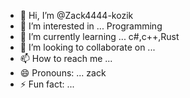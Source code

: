 - 👋 Hi, I’m @Zack4444-kozik
- 👀 I’m interested in ... Programming
- 🌱 I’m currently learning ... c#,c++,Rust
- 💞️ I’m looking to collaborate on ...
- 📫 How to reach me ...
- 😄 Pronouns: ... zack
- ⚡ Fun fact: ...

<!---
Zack4444-kozik/Zack4444-kozik is a ✨ special ✨ repository because its `README.md` (this file) appears on your GitHub profile.
You can click the Preview link to take a look at your changes.
--->
